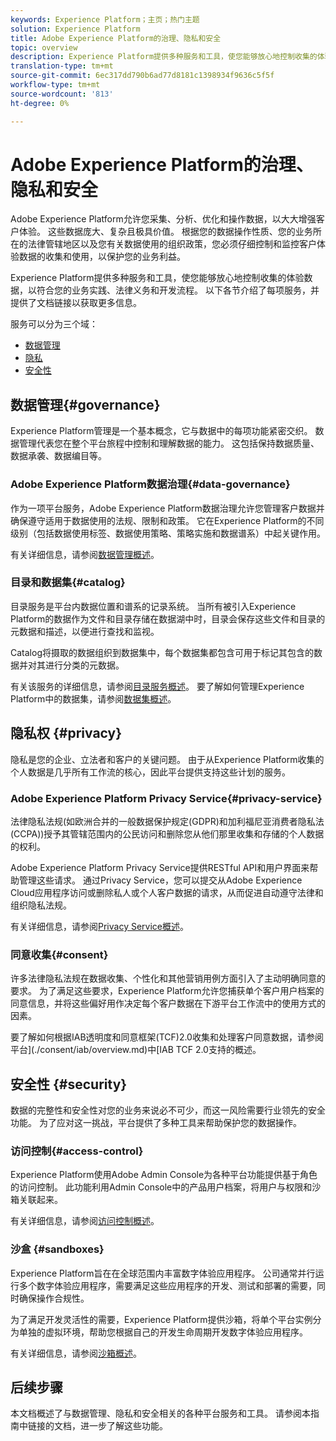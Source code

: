 ```yaml
---
keywords: Experience Platform；主页；热门主题
solution: Experience Platform
title: Adobe Experience Platform的治理、隐私和安全
topic: overview
description: Experience Platform提供多种服务和工具，使您能够放心地控制收集的体验数据，以符合您的业务实践、法律义务和开发流程。
translation-type: tm+mt
source-git-commit: 6ec317dd790b6ad77d8181c1398934f9636c5f5f
workflow-type: tm+mt
source-wordcount: '813'
ht-degree: 0%

---
```



# Adobe Experience Platform的治理、隐私和安全

Adobe Experience Platform允许您采集、分析、优化和操作数据，以大大增强客户体验。 这些数据庞大、复杂且极具价值。 根据您的数据操作性质、您的业务所在的法律管辖地区以及您有关数据使用的组织政策，您必须仔细控制和监控客户体验数据的收集和使用，以保护您的业务利益。

Experience Platform提供多种服务和工具，使您能够放心地控制收集的体验数据，以符合您的业务实践、法律义务和开发流程。 以下各节介绍了每项服务，并提供了文档链接以获取更多信息。

服务可以分为三个域：

* [数据管理](#governance)
* [隐私](#privacy)
* [安全性](#security)

## 数据管理{#governance}

Experience Platform管理是一个基本概念，它与数据中的每项功能紧密交织。 数据管理代表您在整个平台旅程中控制和理解数据的能力。 这包括保持数据质量、数据承袭、数据编目等。

### Adobe Experience Platform数据治理{#data-governance}

作为一项平台服务，Adobe Experience Platform数据治理允许您管理客户数据并确保遵守适用于数据使用的法规、限制和政策。 它在Experience Platform的不同级别（包括数据使用标签、数据使用策略、策略实施和数据谱系）中起关键作用。

有关详细信息，请参阅[数据管理概述](../../data-governance/home.md)。

### 目录和数据集{#catalog}

目录服务是平台内数据位置和谱系的记录系统。 当所有被引入Experience Platform的数据作为文件和目录存储在数据湖中时，目录会保存这些文件和目录的元数据和描述，以便进行查找和监视。

Catalog将摄取的数据组织到数据集中，每个数据集都包含可用于标记其包含的数据并对其进行分类的元数据。

有关该服务的详细信息，请参阅[目录服务概述](../../catalog/home.md)。 要了解如何管理Experience Platform中的数据集，请参阅[数据集概述](../../catalog/datasets/overview.md)。

## 隐私权 {#privacy}

隐私是您的企业、立法者和客户的关键问题。 由于从Experience Platform收集的个人数据是几乎所有工作流的核心，因此平台提供支持这些计划的服务。

### Adobe Experience Platform Privacy Service{#privacy-service}

法律隐私法规(如欧洲合并的一般数据保护规定(GDPR)和加利福尼亚消费者隐私法(CCPA))授予其管辖范围内的公民访问和删除您从他们那里收集和存储的个人数据的权利。

Adobe Experience Platform Privacy Service提供RESTful API和用户界面来帮助管理这些请求。 通过Privacy Service，您可以提交从Adobe Experience Cloud应用程序访问或删除私人或个人客户数据的请求，从而促进自动遵守法律和组织隐私法规。

有关详细信息，请参阅[Privacy Service概述](../../privacy-service/home.md)。

### 同意收集{#consent}

许多法律隐私法规在数据收集、个性化和其他营销用例方面引入了主动明确同意的要求。 为了满足这些要求，Experience Platform允许您捕获单个客户用户档案的同意信息，并将这些偏好用作决定每个客户数据在下游平台工作流中的使用方式的因素。

要了解如何根据IAB透明度和同意框架(TCF)2.0收集和处理客户同意数据，请参阅平台](./consent/iab/overview.md)中[IAB TCF 2.0支持的概述。

<!-- For more information on the consent collection process using the Adobe standard, see the [consent collection overview]. -->

## 安全性 {#security}

数据的完整性和安全性对您的业务来说必不可少，而这一风险需要行业领先的安全功能。 为了应对这一挑战，平台提供了多种工具来帮助保护您的数据操作。

### 访问控制{#access-control}

Experience Platform使用Adobe Admin Console为各种平台功能提供基于角色的访问控制。 此功能利用Admin Console中的产品用户档案，将用户与权限和沙箱关联起来。

有关详细信息，请参阅[访问控制概述](../../access-control/home.md)。

### 沙盒 {#sandboxes}

Experience Platform旨在在全球范围内丰富数字体验应用程序。 公司通常并行运行多个数字体验应用程序，需要满足这些应用程序的开发、测试和部署的需要，同时确保操作合规性。

为了满足开发灵活性的需要，Experience Platform提供沙箱，将单个平台实例分为单独的虚拟环境，帮助您根据自己的开发生命周期开发数字体验应用程序。

有关详细信息，请参阅[沙箱概述](../../sandboxes/home.md)。

## 后续步骤

本文档概述了与数据管理、隐私和安全相关的各种平台服务和工具。 请参阅本指南中链接的文档，进一步了解这些功能。